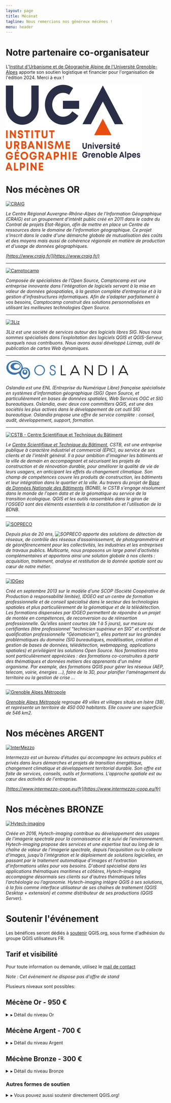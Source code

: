```yaml
---
layout: page
title: Mécénat
tagline: Nous remercions nos généreux mécènes !
menu: header
---
```



# Notre partenaire co-organisateur

L'[Institut d'Urbanisme et de Géographie Alpine de l'Université Grenoble-Alpes](https://iuga.univ-grenoble-alpes.fr/fr/) apporte son soutien logistique et financier pour l'organisation de l'édition 2024. Merci à eux !

[![UGA](/images/logo_UFR_IUGA_couleur_2020.svg)](https://iuga.univ-grenoble-alpes.fr/fr/)



<!-- Le Centre Régional Auvergne-Rhöne-Alpes de l'Information Géographique (CRAIG) renouvelle son partenariat et nous apporte son soutien logistique et financier cette année. Merci à eux !

[![CRAIG](/images/logo-craig.svg)](https://www.craig.fr)


_Le Centre Régional Auvergne-Rhône-Alpes de l'Information Géographique (CRAIG) est un groupement d'intérêt public créé en 2011 dans le cadre du Contrat de projets Etat-Région, afin de mettre en place un Centre de ressources dans le domaine de l'information géographique. Ce projet s'inscrit dans le cadre d'une démarche globale de mutualisation des coûts et des moyens mais aussi de cohérence régionale en matière de production et d'usage de données géographiques._

_[https://www.craig.fr/](https://www.craig.fr/)_ -->

<!--
---

# Nos partenaires techniques

Pour la diffusion des ateliers et des conféences, l'organisation s'appuie sur deux partenaires techniques, [FAImaison](https://www.faimaison.net/) pour l'instance Big Blue Button  et [Kintésens-prod.](https://k-prod.fr/) pour la diffusion des conférences en direct.

[![FAImaison](/images/faimaison.png)](https://www.faimaison.net/) [![K-prod](/images/k-prod.png)](https://k-prod.fr/) 

-->

# Nos mécènes OR

[![CRAIG](/images/logo-craig.svg)](https://www.craig.fr)


_Le Centre Régional Auvergne-Rhône-Alpes de l'Information Géographique (CRAIG) est un groupement d'intérêt public créé en 2011 dans le cadre du Contrat de projets Etat-Région, afin de mettre en place un Centre de ressources dans le domaine de l'information géographique. Ce projet s'inscrit dans le cadre d'une démarche globale de mutualisation des coûts et des moyens mais aussi de cohérence régionale en matière de production et d'usage de données géographiques._

_[https://www.craig.fr/](https://www.craig.fr/)_ 

---

[![Camptocamp](/images/camptocamp.png)](https://www.camptocamp.com/)

_Composée de spécialistes de l’Open Source, Camptocamp est une entreprise innovante dans l’intégration de logiciels servant à la mise en valeur de données géospatiales, à la gestion complète d’entreprise et à la gestion d’infrastructures informatiques. Afin de s’adapter parfaitement à vos besoins, Camptocamp construit des solutions personnalisées en utilisant les meilleures technologies Open Source._

---

[![3Liz](/images/3liz.png)](https://www.3liz.com/)

_3Liz est une société de services autour des logiciels libres SIG. Nous nous sommes spécialisés dans l’exploitation des logiciels QGIS et QGIS-Serveur, auxquels nous contribuons. Nous avons aussi développé Lizmap, outil de publication de cartes Web dynamiques._

---

[![Oslandia](/images/oslandia_rectangle.png)](http://oslandia.com/fr/home/)

_Oslandia est une ENL (Entreprise du Numérique Libre) française spécialisée en systèmes d’information géographique (SIG) Open Source, et particulièrement en bases de données spatiales, Web Services OGC et SIG bureautiques. Oslandia, avec deux core committers QGIS, est une des sociétés les plus actives dans le développement de cet outil SIG bureautique. Oslandia propose une offre de service complète : conseil, audit, développement, support, formation._

---

[![CSTB - Centre Scientifique et Technique du Bâtiment](/images/CSTB_logo_BDNB.png)](https://bdnb.io)  

_Le [Centre Scientifique et Technique du Bâtiment](http://www.cstb.fr), CSTB, est une entreprise publique à caractère industriel et commercial (EPIC), au service de ses clients et de l’intérêt général._
_Il a pour ambition d’imaginer les bâtiments et la ville de demain en accompagnant et sécurisant les projets de construction et de rénovation durable, pour améliorer la qualité de vie de leurs usagers, en anticipant les effets du changement climatique. Son champ de compétences couvre les produits de construction, les bâtiments et leur intégration dans le quartier et la ville._ 
_Au travers du projet de [Base de Données Nationale des Bâtiments](https://bdnb.io) (BDNB), le CSTB s'engage résolument dans le monde de l'open data et de la géomatique au service de la transition écologique. QGIS et les outils rassemblés dans le giron de l'OSGEO sont des éléments essentiels à la constitution et l'utilisation de la BDNB._ 

---

[![SOPRECO](/images/sopreco.svg)](https://www.sopreco-morteau.com)

_Depuis plus de 20 ans, ![SOPRECO](https://www.sopreco-morteau.com) apporte des solutions de détection de réseaux, de contrôle des réseaux d’assainissement, de photogrammétrie et de géoréférencement pour les collectivités, les industries et les entreprises de travaux publics. Multicarte, nous proposons un large panel d’activités complémentaires et apportons ainsi une solution globale à nos clients : acquisition, traitement, analyse et restitution de la donnée spatiale sont au cœur de notre métier._ 

---

 [![IDGeo](/images/idgeo.png)](https://www.idgeo.fr)

_Créé en septembre 2013 sur le modèle d’une SCOP (Société Coopérative de Production à responsabilité limitée), IDGEO est un centre de formation professionnelle et de conseil spécialisé dans le secteur des technologies spatiales et plus particulièrement de la géomatique et de la télédétection. Les formations dispensées par IDGEO permettent de répondre à un projet de montée en compétences, de reconversion ou de réinsertion professionnelle. Qu’elles soient courtes (de 1 à 5 jours), sur mesure ou certifiantes (titre professionnel “technicien supérieur en SIG” et certificat de qualification professionnelle “Géomaticien”), elles portent sur les grandes problématiques du domaine (SIG bureautiques, modélisation, création et gestion de bases de données, télédétection, webmapping, applications spatiales) et privilégient les solutions Open Source. Nos formations intra sont particulièrement appréciées : des formations co-construites à partir des thématiques et données métiers des apprenants d'un même organisme. Par exemple, des formations QGIS pour gérer les réseaux (AEP, telecom, voirie, énergies ...), faire de la 3D, pour planifier l'aménagement du territoire ou la gestion de crise ..._

---

 [![Grenoble Alpes Métropole](/images/150px-Logo_Grenoble_Alpes_Métropole.svg.png)](https://www.grenoblealpesmetropole.fr/)

_[Grenoble Alpes Métropole](https://www.grenoblealpesmetropole.fr/) regroupe 49 villes et villages situés en Isère (38), et représente un territoire de 450 000 habitants. Elle couvre une superficie de 546 km2._


<!-- ---



-->


# Nos mécènes ARGENT

[![InterMezzo](/images/logo-intermezzo.svg)](https://www.intermezzo-coop.eu/fr)

_Intermezzo est un bureau d’études qui accompagne les acteurs publics et privés dans leurs démarches et projets de transition énergétique, changement climatique et développement territorial durable. Son offre est faite de services, conseils, outils et formations. L'approche spatiale est au cœur des activités de l'entreprise._

_[https://www.intermezzo-coop.eu/fr](https://www.intermezzo-coop.eu/fr)_

<!--
---

[![Azimut](/images/azimut.png)](https://www.azimut.fr/)

[![Hytech-imaging](/images/hytech-imaging.png)](https://hytech-imaging.fr/)

-->

# Nos mécènes BRONZE

[![Hytech-imaging](/images/hytech-imaging.png)](https://hytech-imaging.fr/)

_Créée en 2016, Hytech-imaging contribue au développement des usages de l'imagerie spectrale pour la connaissance et le suivi de l’environnement. Hytech-imaging propose des services et une expertise tout au long de la chaîne de valeur de l’imagerie spectrale, depuis l’acquisition ou la collecte d’images, jusqu’à l’intégration et le déploiement de solutions logicielles, en passant par le traitement automatique d’images et l’extraction d’informations utiles pour vos besoins. D'abord spécialisé dans les applications thématiques maritimes et côtières, Hytech-imaging accompagne désormais ses clients sur d'autres thématiques telles l’archéologie ou l’agronomie. Hytech-imaging intègre QGIS à ses solutions, à la fois comme interface utilisateur de ses chaînes de traitement (QGIS Desktop + extension) et comme distributeur de ses productions (QGIS Server)._

<!-- # Nos partenaires communication -->
<!---->
<!-- [![GeoRezo](/images/georezo.png)](https://www.georezo.net/) -->


# Soutenir l'événement


Les bénéfices seront dédiés à [soutenir](https://www.qgis.org/fr/site/getinvolved/governance/sustaining_members/sustaining_members.html#how-can-you-support-the-qgis-development) QGIS.org, sous forme d'adhésion du groupe QGIS utilisateurs FR.

<!-- Les modalités de soutien sont définies ci-après.  -->

## Tarif et visibilité


Pour toute information ou demande, utilisez le <a href="mailto:contact-project+osgeo-fr-journees-qgis-2024@incoming.gitlab.com">mail de contact</a>

_Note : Cet évènement ne dispose pas d'offre de stand_

Plusieurs niveaux sont possibles:

## Mécène Or - 950 €

<details>
    <summary>▸ Détail du niveau Or</summary><p>

<ul style="padding-left:40px">
    <ul style="padding-left:40px">
        <li>Deux inscriptions incluses pour la journée de conférences</li>
        <li>Logo et citation pendant l'événement (écran d'accueil)</li>
        <li>Possibilité d'apporter un Kakemono sur la scène de la conférence plénière et un autre dans le hall</li>
        <li>Logo, lien et présentation de l'organisme sur le site web</li>
        <li>Logo, lien et courte présentation sur le programme</li>
        <li>Citation dans les communications sur les réseaux sociaux</li>
        <li>Espace pour déposer vos flyers et goodies dans le hall</li>
        <li>Maintien du logo et du lien vers l'organisme sur la page du site de l'événement "<a href="z50_archive.html">Archives</a>"</li>
    </ul>
</ul>
</p>
</details>


## Mécène Argent - 700 €

<details><summary>▸ Détail du niveau Argent</summary><p>

<ul style="padding-left:40px">
    <ul style="padding-left:40px">
        <li>Une inscription incluse pour la journée de conférences</li>
        <li>Logo pendant l'évènement (deuxième page d'écran) </li>
        <li>Logo, lien et présentation de l'organisme sur le site web</li>
        <li>Logo, lien et courte présentation sur le programme</li>
        <li>Espace pour déposer vos flyers et goodies dans le hall</li>
        <li>Maintien du logo et du lien vers l'organisme sur la page du site de l'événement "<a href="z50_archive.html">Archives</a>"</li>
    </ul>
</ul>
</p></details>

## Mécène Bronze - 300 €

<details><summary>▸ Détail du niveau Bronze</summary><p>

<ul style="padding-left:40px">
    <li>Pas de limite</li>
    <ul style="padding-left:40px">
        <li>Logo et lien sur le site web</li>
        <li>Maintien du logo et du lien vers l'organisme sur la page du site de l'événement "<a href="z50_archive.html">Archives</a>"</li>
    </ul>
</ul>

</p></details>


### Autres formes de soutien

<details><summary>▸ Vous pouvez aussi soutenir directement QGIS.org!</summary><p>

<p><a href="https://www.qgis.org">QGIS.org</a> est l’association internationale qui gère les fonds issus des dons et sponsoring directs autour de QGIS. L’OSGEO-fr héberge le <a href="http://osgeo.asso.fr/content/project/qgis-user-fr/">groupe utilisateur QGIS Fr</a> qui est affilié à QGIS.org.</p>

<p>Une donation ou un sponsoring direct à QGIS.org permet de financer :</p>
<ul>
  <li>des développeurs pour des tâches de maintenance à chaque version</li>
  <li>les serveurs et maintenances associées</li>
  <li>les rencontres communautaires QGIS internationales</li>
</ul>

<p>Pour contribuer, c’est</p>

<ul>
  <li>
    <p>par ici <a href="https://www.qgis.org/fr/site/getinvolved/donations.html">https://www.qgis.org/fr/site/getinvolved/donations.html</a></p>
  </li>
  <li>
    <p>ou encore en achetant t-shirt, mug ou autres goodies sur le <a href="https://shop.spreadshirt.net/qgis/">shop</a></p>
  </li>
</ul>

<p><strong>Note:</strong> Ces dons sont indépendants de l’organisation des journées QGIS Francophones.</p>

</p></details>
